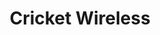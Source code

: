 ---
title: "Cricket Wireless"
url: /denver/cricket-wireless-south-federal-boulevard/
shop: mobile phone
---